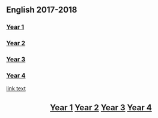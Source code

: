 ## English 2017-2018

### [Year 1](https://tangerina-pt.github.io/English/Year1)
### [Year 2](https://tangerina-pt.github.io/English/Year2)
### [Year 3](https://tangerina-pt.github.io/English/Year3)
### [Year 4](https://tangerina-pt.github.io/English/Year4)

<a href="url">link text</a>

<h2>
<p align="center">
  <a href="https://tangerina-pt.github.io/English/Year1">Year 1</a>
  <a href="https://tangerina-pt.github.io/English/Year2">Year 2</a>
  <a href="https://tangerina-pt.github.io/English/Year3">Year 3</a>
  <a href="https://tangerina-pt.github.io/English/Year4">Year 4</a>
  <br><br>
</p>
</h2>

